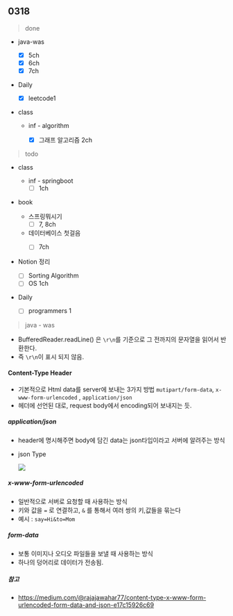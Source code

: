 ## 0318

> done

- java-was
  - [x] 5ch
  - [x] 6ch
  - [x] 7ch
  
- Daily

  - [x] leetcode1 

- class

  - inf - algorithm
    - [x] 그래프 알고리즘 2ch

  


> todo

- class
  - inf - springboot
      - [ ] 1ch
- book
  - 스프링뭐시기
      - [ ] 7, 8ch
  - 데이터베이스 첫걸음
      - [ ] 7ch


- Notion 정리

  - [ ] Sorting Algorithm
  - [ ] OS 1ch

- Daily
  - [ ] programmers 1



> java - was

- BufferedReader.readLine() 은 `\r\n`를 기준으로 그 전까지의 문자열을 읽어서 반환한다.
- 즉 `\r\n`이 표시 되지 않음.

#### Content-Type Header

- 기본적으로 Html data를 server에 보내는 3가지 방법 `mutipart/form-data`, `x-www-form-urlencoded` , `application/json`
- 헤더에 선언된 대로, request body에서 encoding되어 보내지는 듯.



##### application/json

- header에 명시해주면 body에 담긴 data는 json타입이라고 서버에 알려주는 방식

- json Type

  ![](https://i.stack.imgur.com/LvvXi.jpg)



##### x-www-form-urlencoded

- 일반적으로 서버로 요청할 때 사용하는 방식
- 키와 값을 `=` 로 연결하고, `&` 를 통해서 여러 쌍의 키,값들을 묶는다
- 예시 : `say=Hi&to=Mom`



##### form-data

- 보통 이미지나 오디오 파일들을 보낼 때 사용하는 방식
- 하나의 덩어리로 데이터가 전송됨.



##### 참고

- https://medium.com/@rajajawahar77/content-type-x-www-form-urlencoded-form-data-and-json-e17c15926c69